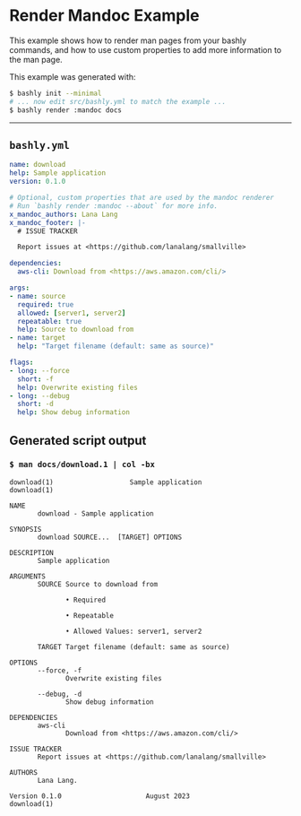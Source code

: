 # Render Mandoc Example

This example shows how to render man pages from your bashly commands, and how
to use custom properties to add more information to the man page.

This example was generated with:

```bash
$ bashly init --minimal
# ... now edit src/bashly.yml to match the example ...
$ bashly render :mandoc docs
```

-----

## `bashly.yml`

```yaml
name: download
help: Sample application
version: 0.1.0

# Optional, custom properties that are used by the mandoc renderer
# Run `bashly render :mandoc --about` for more info.
x_mandoc_authors: Lana Lang
x_mandoc_footer: |-
  # ISSUE TRACKER

  Report issues at <https://github.com/lanalang/smallville>

dependencies:
  aws-cli: Download from <https://aws.amazon.com/cli/>

args:
- name: source
  required: true
  allowed: [server1, server2]
  repeatable: true
  help: Source to download from
- name: target
  help: "Target filename (default: same as source)"

flags:
- long: --force
  short: -f
  help: Overwrite existing files
- long: --debug
  short: -d
  help: Show debug information
```



## Generated script output

### `$ man docs/download.1 | col -bx`

```shell
download(1)                   Sample application                   download(1)

NAME
       download - Sample application

SYNOPSIS
       download SOURCE...  [TARGET] OPTIONS

DESCRIPTION
       Sample application

ARGUMENTS
       SOURCE Source to download from

              • Required

              • Repeatable

              • Allowed Values: server1, server2

       TARGET Target filename (default: same as source)

OPTIONS
       --force, -f
              Overwrite existing files

       --debug, -d
              Show debug information

DEPENDENCIES
       aws-cli
              Download from <https://aws.amazon.com/cli/>

ISSUE TRACKER
       Report issues at <https://github.com/lanalang/smallville>

AUTHORS
       Lana Lang.

Version 0.1.0                     August 2023                      download(1)


```



